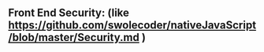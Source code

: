 
## Front End Security: (like https://github.com/swolecoder/nativeJavaScript/blob/master/Security.md )
